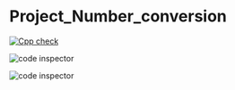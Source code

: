 # Project_Number_conversion
[![Cpp check](https://github.com/Raviteja-Guna/Project_Number_conversion/actions/workflows/cppcheck.yml/badge.svg)](https://github.com/Raviteja-Guna/Project_Number_conversion/actions/workflows/cppcheck.yml)


![code inspector](https://www.code-inspector.com/project/25216/score/svg)

![code inspector](https://www.code-inspector.com/project/25216/status/svg)
